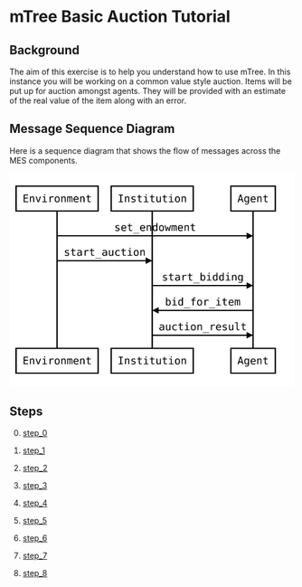 # mTree Basic Auction Tutorial

## Background

The aim of this exercise is to help you understand how to use mTree. In this instance you will be working on a common value style auction. Items will be put up for auction amongst agents. They will be provided with an estimate of the real value of the item along with an error.

## Message Sequence Diagram

Here is a sequence diagram that shows the flow of messages across the MES components.

![Basic Auction Sequence Diagram](https://raw.githubusercontent.com/gmucsn/mTree_learning_exercises/main/basic_auctions/basic_auction_sequence.svg)

## Steps

0. [step_0](./step_0)

1. [step_1](./step_1)

2. [step_2](./step_2)

3. [step_3](./step_3)

4. [step_4](./step_4)

5. [step_5](./step_5)

6. [step_6](./step_6)

7. [step_7](./step_7)

8. [step_8](./step_8)
